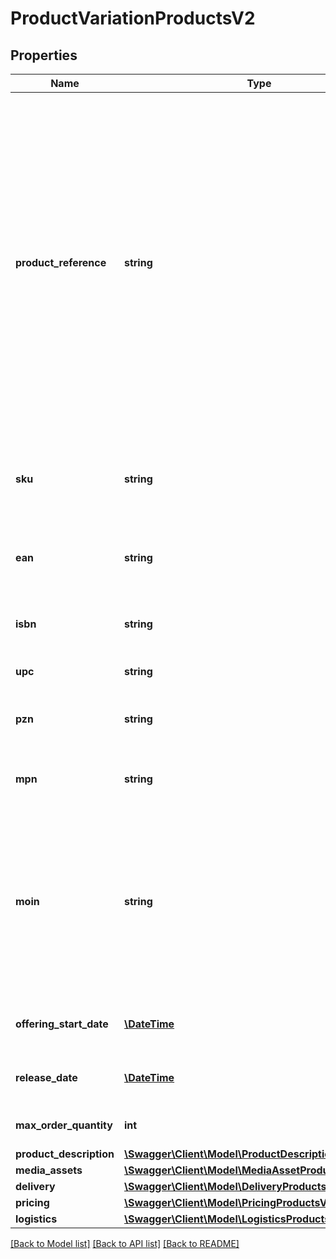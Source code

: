 # ProductVariationProductsV2

## Properties
Name | Type | Description | Notes
------------ | ------------- | ------------- | -------------
**product_reference** | **string** | The productReference groups all variations, that you want to combine into one product. This is not visible to the customer. The productReference can be freely assigned and may consist of maximum 50 characters. You can only use the productReference once within your product catalog. You should therefore use a value that makes sense for all variations of the product and does not refer to any specifics of a particular variation. You will find the product reference, for example, in the product overview in the portal. | 
**sku** | **string** | Identifier for a product variation, provided by the partner, must be unique for a partner. It is mandatory and may consist of a maximum of 50 characters. | 
**ean** | **string** | External identifier of a product, must be unique in a partner assortment, must not start with a 2. | 
**isbn** | **string** | International Standard Book Number, internationally used for identifying media artifacts, like books. | [optional] 
**upc** | **string** | Universal Product Code. | [optional] 
**pzn** | **string** | Pharmazentralnummer, a german standard for identifying pharmaceutical products. | [optional] 
**mpn** | **string** | Manufacturer part number, may consist of a maximum of 50 characters. | [optional] 
**moin** | **string** | Is an identifier, generated by the OTTO marketplace, for a product variation together with the associated content. Is used in the context of \&quot;Wettbewerb am Artikel\&quot; to confirm the content of the existing variation and its correctness and to put the own offer live for this variation. | [optional] 
**offering_start_date** | [**\DateTime**](\DateTime.md) | Date to which the product can be ordered via OTTO marketplace. | [optional] 
**release_date** | [**\DateTime**](\DateTime.md) | Date to which the product is released by the manufacturer, e.g. computer games. | [optional] 
**max_order_quantity** | **int** | The maximum allowed order quantity for an order. | [optional] 
**product_description** | [**\Swagger\Client\Model\ProductDescriptionProductsV2**](ProductDescriptionProductsV2.md) |  | [optional] 
**media_assets** | [**\Swagger\Client\Model\MediaAssetProductsV2[]**](MediaAssetProductsV2.md) |  | [optional] 
**delivery** | [**\Swagger\Client\Model\DeliveryProductsV2**](DeliveryProductsV2.md) |  | 
**pricing** | [**\Swagger\Client\Model\PricingProductsV2**](PricingProductsV2.md) |  | [optional] 
**logistics** | [**\Swagger\Client\Model\LogisticsProductsV2**](LogisticsProductsV2.md) |  | [optional] 

[[Back to Model list]](../../README.md#documentation-for-models) [[Back to API list]](../../README.md#documentation-for-api-endpoints) [[Back to README]](../../README.md)

